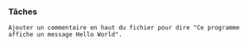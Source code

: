 
### Tâches
    Ajouter un commentaire en haut du fichier pour dire "Ce programme affiche un message Hello World".
    